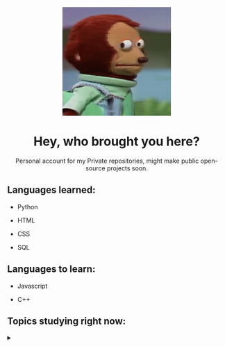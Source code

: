 <div align="center">

<img src="https://github.com/Coalemus/Coalemus/blob/main/susgiphy.gif" alt="put that away" width="250" height="250">

# Hey, who brought you here?
Personal account for my Private repositories, might make public open-source projects soon.

</div>

## Languages learned:

* Python  

* HTML

* CSS

* SQL

## Languages to learn:

* Javascript

* C++

## Topics studying right now:
<details>
 <summary></summary>

* Data Structures and Algorithms 

  * book: Algorithms in a Nutshell

  * site: w3schools

* Python 

  * book: Automate the Boring Stuff with Python
  
  * site: HackerRank

  * site: SoloLearn

* Chat Bots 

  * Library: NLTK
  
  * Library: Chatterbot

* APIs

  * library: discord.py

  * library: tweepy

* Data Science

  * book: Mathematics for Machine learning

  * site: Sololearn
  
  * site: Pluralsight
  
* Web Developement (HTmL, CSS, Javascript)

  * site: Sololearn

* SQL

  * site: Select Star SQL
